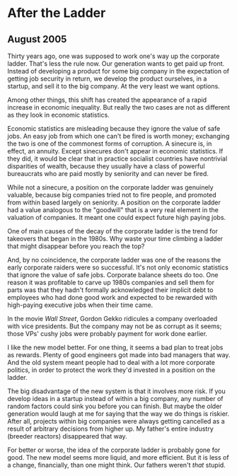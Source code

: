 # After the Ladder
## August 2005

Thirty years ago, one was supposed to work one's way up the corporate ladder. That's less the rule now. Our generation wants to get paid up front. Instead of developing a product for some big company in the expectation of getting job security in return, we develop the product ourselves, in a startup, and sell it to the big company. At the very least we want options.

Among other things, this shift has created the appearance of a rapid increase in economic inequality. But really the two cases are not as different as they look in economic statistics.

Economic statistics are misleading because they ignore the value of safe jobs. An easy job from which one can't be fired is worth money; exchanging the two is one of the commonest forms of corruption. A sinecure is, in effect, an annuity. Except sinecures don't appear in economic statistics. If they did, it would be clear that in practice socialist countries have nontrivial disparities of wealth, because they usually have a class of powerful bureaucrats who are paid mostly by seniority and can never be fired.

While not a sinecure, a position on the corporate ladder was genuinely valuable, because big companies tried not to fire people, and promoted from within based largely on seniority. A position on the corporate ladder had a value analogous to the "goodwill" that is a very real element in the valuation of companies. It meant one could expect future high paying jobs.

One of main causes of the decay of the corporate ladder is the trend for takeovers that began in the 1980s. Why waste your time climbing a ladder that might disappear before you reach the top?

And, by no coincidence, the corporate ladder was one of the reasons the early corporate raiders were so successful. It's not only economic statistics that ignore the value of safe jobs. Corporate balance sheets do too. One reason it was profitable to carve up 1980s companies and sell them for parts was that they hadn't formally acknowledged their implicit debt to employees who had done good work and expected to be rewarded with high-paying executive jobs when their time came.

In the movie *Wall Street*, Gordon Gekko ridicules a company overloaded with vice presidents. But the company may not be as corrupt as it seems; those VPs' cushy jobs were probably payment for work done earlier.

I like the new model better. For one thing, it seems a bad plan to treat jobs as rewards. Plenty of good engineers got made into bad managers that way. And the old system meant people had to deal with a lot more corporate politics, in order to protect the work they'd invested in a position on the ladder.

The big disadvantage of the new system is that it involves more risk. If you develop ideas in a startup instead of within a big company, any number of random factors could sink you before you can finish. But maybe the older generation would laugh at me for saying that the way we do things is riskier. After all, projects within big companies were always getting cancelled as a result of arbitrary decisions from higher up. My father's entire industry (breeder reactors) disappeared that way.

For better or worse, the idea of the corporate ladder is probably gone for good. The new model seems more liquid, and more efficient. But it is less of a change, financially, than one might think. Our fathers weren't *that* stupid.